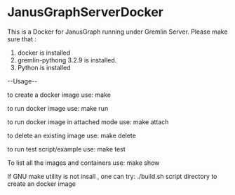 # JanusGraphServerDocker
This is a Docker for JanusGraph running under Gremlin Server.
Please make sure that :
1) docker is installed
2) gremlin-pythong 3.2.9 is installed.
3) Python is installed 



--Usage--

to create a docker image use:
make 

to run docker image use:
make run

to run docker image in attached mode use:
make attach

to delete an existing image use:
make delete

to run test script/example use:
make test

To list all the images and containers use:
make show

If GNU make utility is not insall , one can try:
./build.sh script directory to create an docker image
